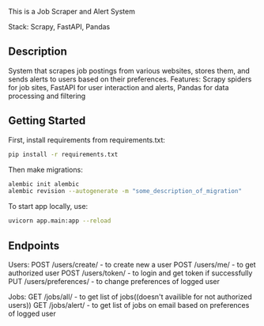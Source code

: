 This is a Job Scraper and Alert System

Stack: Scrapy, FastAPI, Pandas

## Description

System that scrapes job postings from various websites, stores them, and sends alerts to users based on their preferences.
Features: Scrapy spiders for job sites, FastAPI for user interaction and alerts, Pandas for data processing and filtering

## Getting Started

First, install requirements from requirements.txt:

```bash
pip install -r requirements.txt
```

Then make migrations:

```bash
alembic init alembic
alembic revision --autogenerate -m "some_description_of_migration"
```

To start app locally, use:

```bash
uvicorn app.main:app --reload
```

## Endpoints

Users:
POST /users/create/ - to create new a user
POST /users/me/ - to get authorized user
POST /users/token/ - to login and get token if successfully
PUT /users/preferences/ - to change preferences of logged user

Jobs:
GET /jobs/all/ - to get list of jobs((doesn't availible for not authorized users))
GET /jobs/alert/ - to get list of jobs on email based on preferences of logged user

